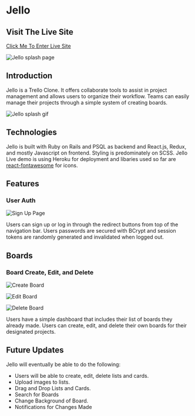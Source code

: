 # Jello

## Visit The Live Site

[Click Me To Enter Live Site](https://jelloz.herokuapp.com/)

![Jello splash page](app/assets/images/readme/readme-splash.png)

## Introduction

Jello is a Trello Clone. It offers collaborate tools to assist in project management and allows users to organize their workflow. Teams can easily manage their projects through a simple system of creating boards.

![Jello splash gif](app/assets/images/readme/splashgif.gif)


## Technologies

Jello is built with Ruby on Rails and PSQL as backend and React.js, Redux, and mostly Javascript on frontend. Styling is predominately on SCSS. Jello Live demo is using Heroku for deployment and libaries used so far are [react-fontawesome](https://github.com/FortAwesome/react-fontawesome) for icons.

## Features

### User Auth

![Sign Up Page](app/assets/images/readme/signup.png)

Users can sign up or log in through the redirect buttons from top of the navigation bar. Users passwords are secured with BCrypt and session tokens are randomly generated and invalidated when logged out.

## Boards

### Board Create, Edit, and Delete

![Create Board](GifStuff)

![Edit Board](GifStuff)

![Delete Board](GifStuff)

Users have a simple dashboard that includes their list of boards they already made. Users can create, edit, and delete their own boards for their designated projects.



## Future Updates

Jello will eventually be able to do the following:

* Users will be able to create, edit, delete lists and cards.
* Upload images to lists.
* Drag and Drop Lists and Cards.
* Search for Boards
* Change Background of Board.
* Notifications for Changes Made




